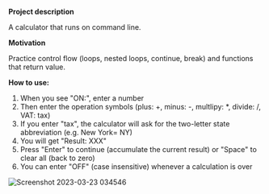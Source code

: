 **Project description**

A calculator that runs on command line.


**Motivation**

Practice control flow (loops, nested loops, continue, break) and functions that return value.


**How to use:**
1. When you see "ON:", enter a number
2. Then enter the operation symbols (plus: +, minus: -, multlipy: *, divide: /, VAT: tax)
3. If you enter "tax", the calculator will ask for the two-letter state abbreviation (e.g. New York= NY)
4. You will get "Result: XXX"
5. Press "Enter" to continue (accumulate the current result) or "Space" to clear all (back to zero)
6. You can enter "OFF" (case insensitive) whenever a calculation is over

![Screenshot 2023-03-23 034546](https://user-images.githubusercontent.com/20420765/227019600-9eb6b535-b21f-487c-be5e-bb888139831c.png)
